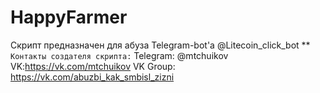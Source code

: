 # HappyFarmer
Скрипт предназначен для абуза Telegram-bot'а @Litecoin_click_bot
**
`Контакты создателя скрипта:`
Telegram: @mtchuikov
VK:https://vk.com/mtchuikov
VK Group: https://vk.com/abuzbi_kak_smbisl_zizni
